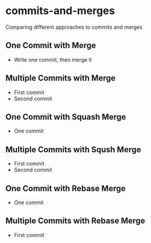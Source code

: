 # commits-and-merges
Comparing different approaches to commits and merges

## One Commit with Merge
- Write one commit, then merge it

## Multiple Commits with Merge
- First commit
- Second commit

## One Commit with Squash Merge
- One commit

## Multiple Commits with Sqush Merge
- First commit
- Second commit

## One Commit with Rebase Merge
- One commit

## Multiple Commits with Rebase Merge
- First commit
